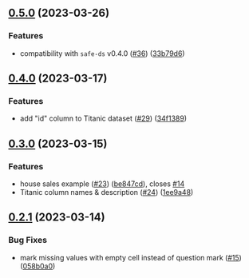 ## [0.5.0](https://github.com/Safe-DS/Stdlib-Examples/compare/v0.4.0...v0.5.0) (2023-03-26)


### Features

* compatibility with `safe-ds` v0.4.0 ([#36](https://github.com/Safe-DS/Stdlib-Examples/issues/36)) ([33b79d6](https://github.com/Safe-DS/Stdlib-Examples/commit/33b79d6fcd136ae2d22ac976897630087c3bebe5))

## [0.4.0](https://github.com/Safe-DS/Stdlib-Examples/compare/v0.3.0...v0.4.0) (2023-03-17)


### Features

* add "id" column to Titanic dataset ([#29](https://github.com/Safe-DS/Stdlib-Examples/issues/29)) ([34f1389](https://github.com/Safe-DS/Stdlib-Examples/commit/34f1389142658c95e860715b29c4261dee52b61a))

## [0.3.0](https://github.com/Safe-DS/Stdlib-Examples/compare/v0.2.1...v0.3.0) (2023-03-15)


### Features

* house sales example ([#23](https://github.com/Safe-DS/Stdlib-Examples/issues/23)) ([be847cd](https://github.com/Safe-DS/Stdlib-Examples/commit/be847cdb807b133f0341c366933e92d1a7d22446)), closes [#14](https://github.com/Safe-DS/Stdlib-Examples/issues/14)
* Titanic column names & description ([#24](https://github.com/Safe-DS/Stdlib-Examples/issues/24)) ([1ee9a48](https://github.com/Safe-DS/Stdlib-Examples/commit/1ee9a482f7d7f54b36d21ce53c5dbfa3299fece8))

## [0.2.1](https://github.com/Safe-DS/Stdlib-Examples/compare/v0.2.0...v0.2.1) (2023-03-14)


### Bug Fixes

* mark missing values with empty cell instead of question mark ([#15](https://github.com/Safe-DS/Stdlib-Examples/issues/15)) ([058b0a0](https://github.com/Safe-DS/Stdlib-Examples/commit/058b0a051b5a6efd971d9ad995a26fb6437a420b))

